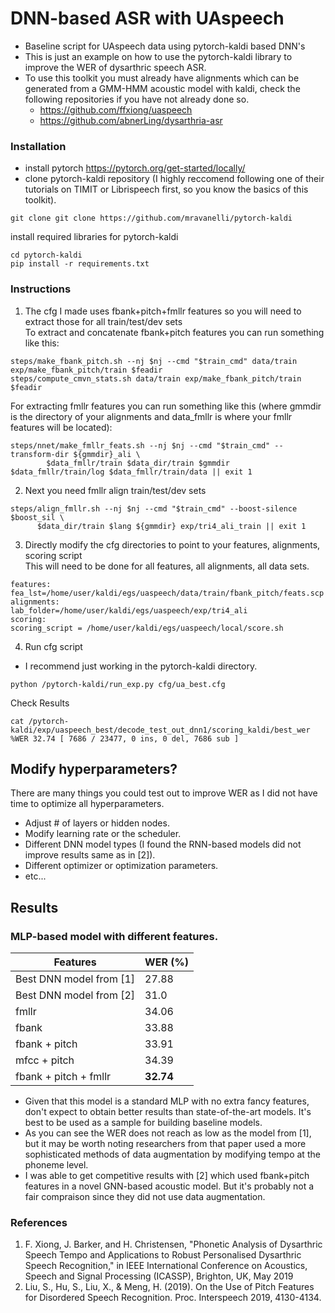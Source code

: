 
# DNN-based ASR with UAspeech
- Baseline script for UAspeech data using pytorch-kaldi based DNN's
- This is just an example on how to use the pytorch-kaldi library to improve the WER of dysarthric speech ASR.
- To use this toolkit you must already have alignments which can be generated from a GMM-HMM acoustic model with kaldi, check the following repositories if you have not already done so.
  - https://github.com/ffxiong/uaspeech
  - https://github.com/abnerLing/dysarthria-asr
  
  
### Installation
- install pytorch https://pytorch.org/get-started/locally/
- clone pytorch-kaldi repository (I highly reccomend following one of their tutorials on TIMIT or Librispeech first, so you know the basics of this toolkit).
```
git clone git clone https://github.com/mravanelli/pytorch-kaldi
```
install required libraries for pytorch-kaldi
```
cd pytorch-kaldi
pip install -r requirements.txt
```

### Instructions
1. The cfg I made uses fbank+pitch+fmllr features so you will need to extract those for all train/test/dev sets<br/>
To extract and concatenate fbank+pitch features you can run something like this:
```
steps/make_fbank_pitch.sh --nj $nj --cmd "$train_cmd" data/train exp/make_fbank_pitch/train $feadir
steps/compute_cmvn_stats.sh data/train exp/make_fbank_pitch/train $feadir
```
For extracting fmllr features you can run something like this (where gmmdir is the directory of your alignments and data_fmllr is where your fmllr features will be located):
```
steps/nnet/make_fmllr_feats.sh --nj $nj --cmd "$train_cmd" --transform-dir ${gmmdir}_ali \
        $data_fmllr/train $data_dir/train $gmmdir $data_fmllr/train/log $data_fmllr/train/data || exit 1
```
2. Next you need fmllr align train/test/dev sets
```
steps/align_fmllr.sh --nj $nj --cmd "$train_cmd" --boost-silence $boost_sil \
      $data_dir/train $lang ${gmmdir} exp/tri4_ali_train || exit 1
```
3. Directly modify the cfg directories to point to your features, alignments, scoring script<br/>
This will need to be done for all features, all alignments, all data sets.
```
features:
fea_lst=/home/user/kaldi/egs/uaspeech/data/train/fbank_pitch/feats.scp
alignments:
lab_folder=/home/user/kaldi/egs/uaspeech/exp/tri4_ali
scoring:
scoring_script = /home/user/kaldi/egs/uaspeech/local/score.sh
```
4. Run cfg script 
  - I recommend just working in the pytorch-kaldi directory.
``` 
python /pytorch-kaldi/run_exp.py cfg/ua_best.cfg
```
Check Results
``` 
cat /pytorch-kaldi/exp/uaspeech_best/decode_test_out_dnn1/scoring_kaldi/best_wer
%WER 32.74 [ 7686 / 23477, 0 ins, 0 del, 7686 sub ]
```

## Modify hyperparameters?
There are many things you could test out to improve WER as I did not have time to optimize all hyperparameters.
- Adjust # of layers or hidden nodes.
- Modify learning rate or the scheduler.
- Different DNN model types (I found the RNN-based models did not improve results same as in [2]).
- Different optimizer or optimization parameters.
- etc...


## Results 
### MLP-based model with different features.

| Features  | WER (%) |
| --------- | ------- |
| Best DNN model from [1]  | 27.88  |
| Best DNN model from [2]  | 31.0  |
| fmllr  | 34.06  |
| fbank  | 33.88  |
| fbank + pitch | 33.91  |
| mfcc + pitch  | 34.39  |
| fbank + pitch + fmllr  | **32.74**  |

- Given that this model is a standard MLP with no extra fancy features, don't expect to obtain better results than state-of-the-art models. It's best to be used as a sample for building baseline models.
- As you can see the WER does not reach as low as the model from [1], but it may be worth noting researchers from that paper used a more sophisticated methods of data augmentation by modifying tempo at the phoneme level.
- I was able to get competitive results with [2] which used fbank+pitch features in a novel GNN-based acoustic model. But it's probably not a fair compraison since they did not use data augmentation.


### References
1. F. Xiong, J. Barker, and H. Christensen, "Phonetic Analysis of Dysarthric Speech Tempo and Applications to Robust Personalised Dysarthric Speech Recognition," in IEEE International Conference on Acoustics, Speech and Signal Processing (ICASSP), Brighton, UK, May 2019
2. Liu, S., Hu, S., Liu, X., & Meng, H. (2019). On the Use of Pitch Features for Disordered Speech Recognition. Proc. Interspeech 2019, 4130-4134.
